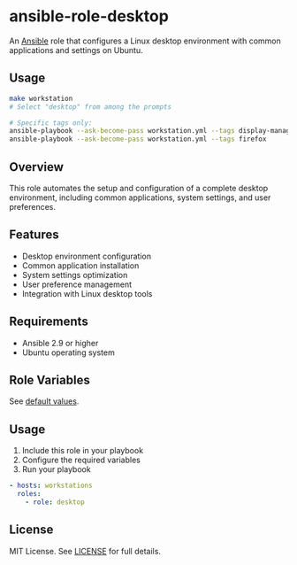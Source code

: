 # ansible-role-desktop

An [Ansible](https://www.ansible.com/) role that configures a Linux desktop environment with common applications and settings on Ubuntu.

## Usage

```bash
make workstation
# Select "desktop" from among the prompts

# Specific tags only:
ansible-playbook --ask-become-pass workstation.yml --tags display-manager
ansible-playbook --ask-become-pass workstation.yml --tags firefox
```

## Overview

This role automates the setup and configuration of a complete desktop environment, including common applications, system settings, and user preferences.

## Features

- Desktop environment configuration
- Common application installation
- System settings optimization
- User preference management
- Integration with Linux desktop tools

## Requirements

- Ansible 2.9 or higher
- Ubuntu operating system

## Role Variables

See [default values](./defaults/main.yml).

## Usage

1. Include this role in your playbook
2. Configure the required variables
3. Run your playbook

```yaml
- hosts: workstations
  roles:
    - role: desktop
```

## License

MIT License. See [LICENSE](../../LICENSE) for full details.

